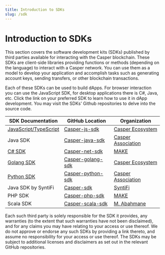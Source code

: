 ```yaml
---
title: Introduction to SDKs
slug: /sdk
---
```


# Introduction to SDKs

This section covers the software development kits (SDKs) published by third parties available for interacting with the Casper blockchain. These SDKs are client-side libraries providing functions or methods (depending on the language) to interact with a Casper network. You can use them as a model to develop your application and accomplish tasks such as generating account keys, sending transfers, or other blockchain transactions.

Each of these SDKs can be used to build dApps. For browser interaction you can use the JavaScript SDK, for desktop applications there is C#, Java, etc. Click the link on your preferred SDK to learn how to use it in dApp development. You may visit the SDKs' Github repositories to delve into the source code.

| SDK Documentation                                            | GitHub Location                                              | Organization                                            |
| ------------------------------------------------------------ | ------------------------------------------------------------ | ------------------------------------------------------- |
| [JavaScript/TypeScript](./script-sdk.md) | [Casper-js-sdk](https://github.com/casper-ecosystem/casper-js-sdk/) | [Casper Ecosystem](https://github.com/casper-ecosystem) |
| Java SDK                                                     | [Casper-java-sdk](https://github.com/casper-network/casper-java-sdk/) | [Casper Association](https://github.com/casper-network) |
| [C# SDK](./csharp-sdk.md)      | [Casper-net-sdk](https://github.com/make-software/casper-net-sdk) | [MAKE](https://github.com/make-software)                |
| [Golang SDK](./go-sdk.md)      | [Casper-golang-sdk](https://github.com/casper-ecosystem/casper-golang-sdk/) | [Casper Ecosystem](https://github.com/casper-ecosystem) |
| [Python SDK](./python-sdk.md)  | [Casper-python-sdk](https://github.com/casper-network/casper-python-sdk/) | [Casper Association](https://github.com/casper-network) |
| Java SDK by SyntiFi                                          | [Casper-sdk](https://github.com/syntifi/casper-sdk)          | [SyntiFi](https://github.com/syntifi)                   |
| PHP SDK                                                      | [Casper-php-sdk](https://github.com/make-software/casper-php-sdk) | [MAKE](https://github.com/make-software)                |
| Scala SDK                                                    | [Casper-scala-sdk](https://github.com/abahmanem/casper-scala-sdk) | [M. Abahmane](https://github.com/abahmanem)             |

Each such third party is solely responsible for the SDK it provides, any warranties (to the extent that such warranties have not been disclaimed), and for any claims you may have relating to your access or use thereof. We do not approve or endorse any such SDKs by providing a link thereto, and assume no responsibility for your access or use thereof. The SDKs may be subject to additional licenses and disclaimers as set out in the relevant GitHub repositories.
